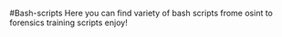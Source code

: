 #Bash-scripts
Here you can find variety of bash scripts frome osint to forensics training scripts enjoy!
